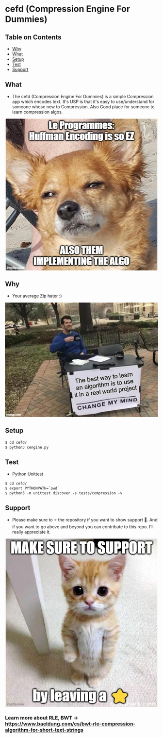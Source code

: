 # cefd (Compression Engine For Dummies)

## Table on Contents
- [Why](#why)
- [What](#what)
- [Setup](#setup)
- [Test](#test)
- [Support](#support)


## What
- The cefd (Compression Engine For Dummies) is a simple Compression app which encodes text. It's USP is that it's easy to use/understand for someone whose new to Compression.
Also Good place for someone to learn compression algos.

<p align="center">
  <img src="https://github.com/namansharma18899/cefd/blob/main/assets/images/7x6o5x.jpg" />
</p>

## Why
- Your average Zip hater :)

<p align="center">
  <img src="https://github.com/namansharma18899/cefd/blob/main/assets/images/7x6ndo.jpg" />
</p>

## Setup
```
$ cd cefd/
$ python3 cengine.py
```

## Test
- Python Unittest 
```
$ cd cefd/
$ export PYTHONPATH=`pwd`
$ python3 -m unittest discover -s tests/compression -v
```

## Support
- Please make sure to ⭐ the repository if you want to show support 💌. And if you want to go above and beyond you can contribute to this repo. I'll really appreciate it.

<p align="center">
  <img src="https://github.com/namansharma18899/cefd/blob/main/assets/images/7x6nq5.jpg" />
</p>

### Learn more about RLE, BWT -> https://www.baeldung.com/cs/bwt-rle-compression-algorithm-for-short-text-strings